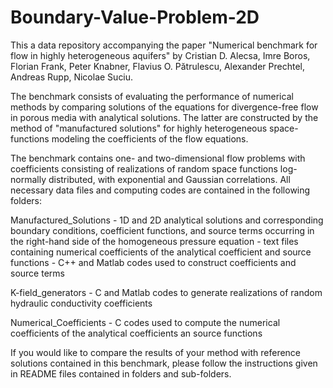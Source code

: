 # Boundary-Value-Problem-2D

This a data repository accompanying the paper "Numerical benchmark for flow in highly heterogeneous aquifers"
by Cristian D. Alecsa, Imre Boros, Florian Frank, Peter Knabner, Flavius O. Pătrulescu, Alexander Prechtel,
Andreas Rupp, Nicolae Suciu.



The benchmark consists of evaluating the performance of numerical methods by comparing solutions of the equations
for divergence-free flow in porous media with analytical solutions. The latter are constructed by the method of
"manufactured solutions" for highly heterogeneous space-functions modeling the coefficients of the flow equations.

The benchmark contains one- and two-dimensional flow problems with coefficients consisting of realizations of
random space functions log-normally distributed, with exponential and Gaussian correlations. All necessary data
files and computing codes are contained in the following folders:

Manufactured_Solutions
	- 1D and 2D analytical solutions and corresponding boundary conditions, coefficient functions, and source
	  terms occurring in the right-hand side of the homogeneous pressure equation
	- text files containing numerical coefficients of the analytical coefficient and source functions
	- C++ and Matlab codes used to construct coefficients and source terms

K-field_generators
	- C and Matlab codes to generate realizations of random hydraulic conductivity coefficients


Numerical_Coefficients
	- C codes used to compute the numerical coefficients of the analytical coefficients an source functions



If you would like to compare the results of your method with reference solutions contained in this benchmark,
please follow the instructions given in README files contained in folders and sub-folders.
